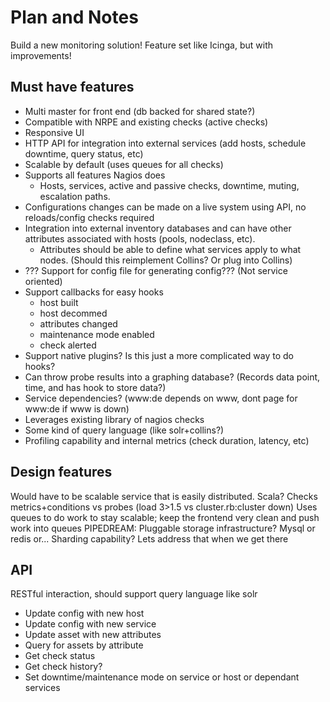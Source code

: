 Plan and Notes
==============

Build a new monitoring solution! Feature set like Icinga, but with improvements!

## Must have features

* Multi master for front end (db backed for shared state?)
* Compatible with NRPE and existing checks (active checks)
* Responsive UI
* HTTP API for integration into external services (add hosts, schedule downtime, query status, etc)
* Scalable by default (uses queues for all checks)
* Supports all features Nagios does
  * Hosts, services, active and passive checks, downtime, muting, escalation paths.
* Configurations changes can be made on a live system using API, no reloads/config checks required
* Integration into external inventory databases and can have other attributes associated with hosts (pools, nodeclass, etc).
  * Attributes should be able to define what services apply to what nodes. (Should this reimplement Collins? Or plug into Collins)
* ??? Support for config file for generating config??? (Not service oriented)
* Support callbacks for easy hooks
  * host built
  * host decommed
  * attributes changed
  * maintenance mode enabled
  * check alerted
* Support native plugins? Is this just a more complicated way to do hooks?
* Can throw probe results into a graphing database? (Records data point, time, and has hook to store data?)
* Service dependencies? (www:de depends on www, dont page for www:de if www is down)
* Leverages existing library of nagios checks
* Some kind of query language (like solr+collins?)
* Profiling capability and internal metrics (check duration, latency, etc)

## Design features

Would have to be scalable service that is easily distributed. Scala?
Checks metrics+conditions vs probes (load 3>1.5 vs cluster.rb:cluster down)
Uses queues to do work to stay scalable; keep the frontend very clean and push work into queues
PIPEDREAM: Pluggable storage infrastructure? Mysql or redis or... Sharding capability? Lets address that when we get there

## API

RESTful interaction, should support query language like solr

* Update config with new host
* Update config with new service
* Update asset with new attributes
* Query for assets by attribute
* Get check status
* Get check history?
* Set downtime/maintenance mode on service or host or dependant services






